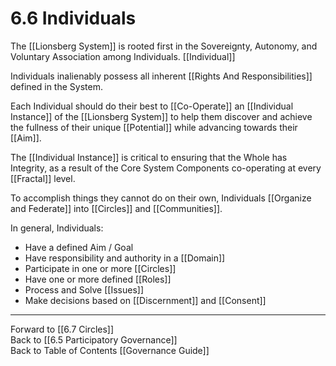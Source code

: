 # 6.6 Individuals
The [[Lionsberg System]] is rooted first in the Sovereignty, Autonomy, and Voluntary Association among Individuals. [[Individual]] 

Individuals inalienably possess all inherent [[Rights And Responsibilities]] defined in the System. 

Each Individual should do their best to [[Co-Operate]] an [[Individual Instance]] of the [[Lionsberg System]] to help them discover and achieve the fullness of their unique [[Potential]] while advancing towards their [[Aim]]. 

The [[Individual Instance]] is critical to ensuring that the Whole has Integrity, as a result of the Core System Components co-operating at every [[Fractal]] level. 

To accomplish things they cannot do on their own, Individuals [[Organize and Federate]] into [[Circles]] and [[Communities]].   

In general, Individuals: 

- Have a defined Aim / Goal  
- Have responsibility and authority in a [[Domain]]  
- Participate in one or more [[Circles]] 
- Have one or more defined [[Roles]]  
- Process and Solve [[Issues]]  
- Make decisions based on [[Discernment]] and [[Consent]]   

___

Forward to [[6.7 Circles]]  
Back to [[6.5 Participatory Governance]]       
Back to Table of Contents [[Governance Guide]]